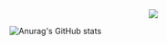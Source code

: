 <div align="center">
  <img src="https://github.com/user-attachments/assets/6097cbec-7c1a-4726-b096-77f705265607" />
</div>

![Anurag's GitHub stats](https://github-readme-stats.vercel.app/api?username=anuraghazra&show_icons=true&bg_color=00000000)

